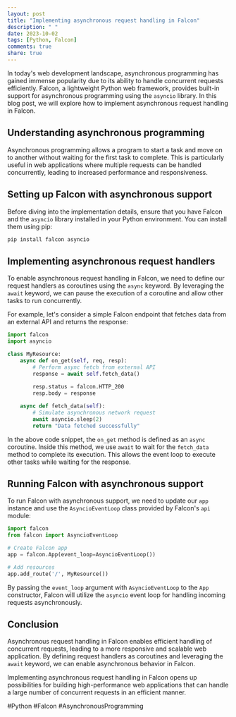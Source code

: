 ```yaml
---
layout: post
title: "Implementing asynchronous request handling in Falcon"
description: " "
date: 2023-10-02
tags: [Python, Falcon]
comments: true
share: true
---
```


In today's web development landscape, asynchronous programming has gained immense popularity due to its ability to handle concurrent requests efficiently. Falcon, a lightweight Python web framework, provides built-in support for asynchronous programming using the `asyncio` library. In this blog post, we will explore how to implement asynchronous request handling in Falcon.

## Understanding asynchronous programming

Asynchronous programming allows a program to start a task and move on to another without waiting for the first task to complete. This is particularly useful in web applications where multiple requests can be handled concurrently, leading to increased performance and responsiveness.

## Setting up Falcon with asynchronous support

Before diving into the implementation details, ensure that you have Falcon and the `asyncio` library installed in your Python environment. You can install them using pip:

```python
pip install falcon asyncio
```

## Implementing asynchronous request handlers

To enable asynchronous request handling in Falcon, we need to define our request handlers as coroutines using the `async` keyword. By leveraging the `await` keyword, we can pause the execution of a coroutine and allow other tasks to run concurrently.

For example, let's consider a simple Falcon endpoint that fetches data from an external API and returns the response:

```python
import falcon
import asyncio

class MyResource:
    async def on_get(self, req, resp):
        # Perform async fetch from external API
        response = await self.fetch_data()
  
        resp.status = falcon.HTTP_200
        resp.body = response

    async def fetch_data(self):
        # Simulate asynchronous network request
        await asyncio.sleep(2)
        return "Data fetched successfully"
```

In the above code snippet, the `on_get` method is defined as an `async` coroutine. Inside this method, we use `await` to wait for the `fetch_data` method to complete its execution. This allows the event loop to execute other tasks while waiting for the response.

## Running Falcon with asynchronous support

To run Falcon with asynchronous support, we need to update our `app` instance and use the `AsyncioEventLoop` class provided by Falcon's `api` module:

```python
import falcon
from falcon import AsyncioEventLoop

# Create Falcon app
app = falcon.App(event_loop=AsyncioEventLoop())

# Add resources
app.add_route('/', MyResource())
```

By passing the `event_loop` argument with `AsyncioEventLoop` to the `App` constructor, Falcon will utilize the `asyncio` event loop for handling incoming requests asynchronously.

## Conclusion

Asynchronous request handling in Falcon enables efficient handling of concurrent requests, leading to a more responsive and scalable web application. By defining request handlers as coroutines and leveraging the `await` keyword, we can enable asynchronous behavior in Falcon.

Implementing asynchronous request handling in Falcon opens up possibilities for building high-performance web applications that can handle a large number of concurrent requests in an efficient manner.

#Python #Falcon #AsynchronousProgramming